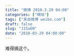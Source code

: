 ```yaml
---
title: "微博 2010.3.29 04:00"
categories: ["嘀咕"]
tags: ["来自微博 weibo.com"]
draft: false
slug: "J15a6N"
date: "2010-03-29 04:00:00"
---
```


<p>难得搞这个。 ​​​​</p>
